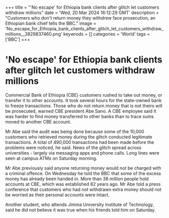 +++
title = "'No escape' for Ethiopia bank clients after glitch let customers withdraw millions"
date = 'Wed, 20 Mar 2024 16:12:29 GMT'
description = "Customers who don't return money they withdrew face prosecution, an Ethiopian bank chief tells the BBC."
image = 'No_escape_for_Ethiopia_bank_clients_after_glitch_let_customers_withdraw_millions__3829837460.png'
keywrods =  []
categories = 'World'
tags = ['BBC']
+++

# 'No escape' for Ethiopia bank clients after glitch let customers withdraw millions

Commercial Bank of Ethiopia (CBE) customers rushed to take out money, or transfer it to other accounts.
It took several hours for the state-owned bank to freeze transactions.
Those who do not return money that is not theirs will be prosecuted, warned CBE president Abe Sano.
A CBE employee said it was harder to find money transferred to other banks than to trace sums moved to another CBE account.

Mr Abe said the audit was being done because some of the 10,000 customers who retrieved money during the glitch conducted legitimate transactions.
A total of 490,000 transactions had been made before the problems were noticed, he said.
News of the glitch spread across universities - largely via messaging apps and phone calls.
Long lines were seen at campus ATMs on Saturday morning.

Mr Abe previously said anyone returning money would not be charged with a criminal offence.
On Wednesday he told the BBC that some of the excess money has already been handed in.
More than 38 million people hold accounts at CBE, which was established 82 years ago.
Mr Abe told a press conference that customers who had not withdrawn extra money should not be worried as their personal accounts were intact.

Another student, who attends Jimma University Institute of Technology, said he did not believe it was true when his friends told him on Saturday.


